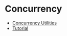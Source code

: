 # Concurrency

* [Concurrency Utilities](https://docs.oracle.com/javase/8/docs/technotes/guides/concurrency/index.html)
* [Tutorial](http://docs.oracle.com/javase/tutorial/essential/concurrency/index.html)
